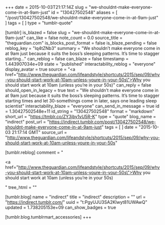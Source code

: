 +++
date = 2015-10-03T21:17:14Z
slug = "we-shouldnt-make-everyone-come-in-at-9am-just"
id = "130427502548"
aliases = [ "/post/130427502548/we-shouldnt-make-everyone-come-in-at-9am-just" ]
tags = [ ]
type = "tumblr-quote"

[tumblr]
is_blazed = false
slug = "we-shouldnt-make-everyone-come-in-at-9am-just"
can_like = false
note_count = 0.0
source_title = "theguardian.com"
is_blocks_post_format = false
is_blaze_pending = false
reblog_key = "Iq4tZNb3"
summary = "We shouldn’t make everyone come in at 9am just because it suits the boss’s sleeping patterns. It’s time to stagger starting..."
can_reblog = false
can_blaze = false
timestamp = 1.443907034e+09
state = "published"
interactability_reblog = "everyone"
display_avatar = true
source = "<a href=\"http://www.theguardian.com/lifeandstyle/shortcuts/2015/sep/09/why-you-should-start-work-at-10am-unless-youre-in-your-50s\">Why you should start work at 10am (unless you&rsquo;re in your 50s)</a>"
can_reply = false
should_open_in_legacy = true
text = "We shouldn’t make everyone come in at 9am just because it suits the boss’s sleeping patterns. It’s time to stagger starting times and let 30-somethings come in later, says one leading sleep scientist"
interactability_blaze = "everyone"
can_send_in_message = true
id = 1.30427502548e+11
id_string = "130427502548"
format = "markdown"
short_url = "https://tmblr.co/ZY3jby1vU5R-K"
type = "quote"
blog_name = "indirect"
post_url = "https://indirect.tumblr.com/post/130427502548/we-shouldnt-make-everyone-come-in-at-9am-just"
tags = [ ]
date = "2015-10-03 21:17:14 GMT"
source_url = "http://www.theguardian.com/lifeandstyle/shortcuts/2015/sep/09/why-you-should-start-work-at-10am-unless-youre-in-your-50s"

[tumblr.reblog]
comment = "<p><a href=\"http://www.theguardian.com/lifeandstyle/shortcuts/2015/sep/09/why-you-should-start-work-at-10am-unless-youre-in-your-50s\">Why you should start work at 10am (unless you’re in your 50s)</a></p>"
tree_html = ""

[tumblr.blog]
name = "indirect"
title = "indirect"
description = ""
url = "https://indirect.tumblr.com/"
uuid = "t:PgyUJU3SA2Klwyt81UWAwQ"
updated = 1.738205153e+09
can_show_badges = true

[tumblr.blog.tumblrmart_accessories]
+++
